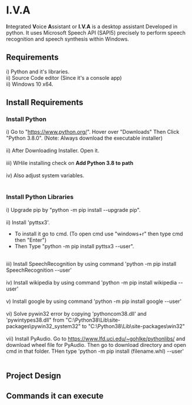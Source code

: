 # I.V.A

**I**ntegrated **V**oice **A**ssistant or **I.V.A** is a desktop assistant Developed in python. It uses Microsoft Speech API (SAPI5) precisely to perform speech recognition and speech synthesis within Windows. 

## Requirements

i) Python and it's libraries. <br/>
ii) Source Code editor (Since it's a console app) <br/>
ii) Windows 10 x64. <br/>

## Install Requirements
### Install Python
i) Go to "https://www.python.org/". Hover over "Downloads" Then Click "Python 3.8.0". (Note: Always download the executable installer) <br/> <br/>
ii) After Downloading Installer. Open it. <br/> <br/>
iii) WHile installing check on **Add Python 3.8 to path** <br/> <br/>
iv) Also adjust system variables. <br/><br/>

### Install Python Libraries
i) Upgrade pip by "python -m pip install --upgrade pip". <br/><br/>
ii)  Install 'pyttsx3'.<br/>
  - To install it go to cmd. (To open cmd use "windows+r" then type cmd then "Enter") <br/>
  - Then Type "python -m pip install pyttsx3 --user". <br/> <br/>

iii) Install SpeechRecognition by using command 'python -m pip install SpeechRecognition --user' <br/><br/>
iv) Install wikipedia by using command 'python -m pip install wikipedia --user' <br/><br/>
v) Install google by using command 'python -m pip install google --user'<br/><br/>
vi) Solve pywin32 error by copying 'pythoncom38.dll' and 'pywintypes38.dll" from "C:\Python38\Lib\site-packages\pywin32_system32" to "C:\Python38\Lib\site-packages\win32" <br/><br/>
vii) Install PyAudio. Go to https://www.lfd.uci.edu/~gohlke/pythonlibs/ and download wheel file for PyAudio. Then go to download directory and open cmd in that folder. THen type 'python -m pip install (filename.whl) --user' <br/>  <br/>

## Project Design

## Commands it can execute 





